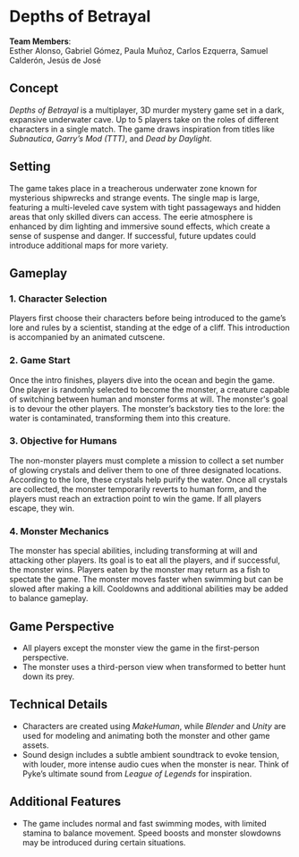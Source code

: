 # Depths of Betrayal

**Team Members**:  
Esther Alonso, Gabriel Gómez, Paula Muñoz, Carlos Ezquerra, Samuel Calderón, Jesús de José

## Concept  
*Depths of Betrayal* is a multiplayer, 3D murder mystery game set in a dark, expansive underwater cave. Up to 5 players take on the roles of different characters in a single match. The game draws inspiration from titles like *Subnautica*, *Garry’s Mod (TTT)*, and *Dead by Daylight*.

## Setting  
The game takes place in a treacherous underwater zone known for mysterious shipwrecks and strange events. The single map is large, featuring a multi-leveled cave system with tight passageways and hidden areas that only skilled divers can access. The eerie atmosphere is enhanced by dim lighting and immersive sound effects, which create a sense of suspense and danger. If successful, future updates could introduce additional maps for more variety.

## Gameplay

### 1. Character Selection  
Players first choose their characters before being introduced to the game’s lore and rules by a scientist, standing at the edge of a cliff. This introduction is accompanied by an animated cutscene.
   
### 2. Game Start  
Once the intro finishes, players dive into the ocean and begin the game. One player is randomly selected to become the monster, a creature capable of switching between human and monster forms at will. The monster's goal is to devour the other players. The monster’s backstory ties to the lore: the water is contaminated, transforming them into this creature.

### 3. Objective for Humans  
The non-monster players must complete a mission to collect a set number of glowing crystals and deliver them to one of three designated locations. According to the lore, these crystals help purify the water. Once all crystals are collected, the monster temporarily reverts to human form, and the players must reach an extraction point to win the game. If all players escape, they win.

### 4. Monster Mechanics  
The monster has special abilities, including transforming at will and attacking other players. Its goal is to eat all the players, and if successful, the monster wins. Players eaten by the monster may return as a fish to spectate the game. The monster moves faster when swimming but can be slowed after making a kill. Cooldowns and additional abilities may be added to balance gameplay.

## Game Perspective  
- All players except the monster view the game in the first-person perspective.  
- The monster uses a third-person view when transformed to better hunt down its prey.

## Technical Details  
- Characters are created using *MakeHuman*, while *Blender* and *Unity* are used for modeling and animating both the monster and other game assets.
- Sound design includes a subtle ambient soundtrack to evoke tension, with louder, more intense audio cues when the monster is near. Think of Pyke’s ultimate sound from *League of Legends* for inspiration.

## Additional Features  
- The game includes normal and fast swimming modes, with limited stamina to balance movement. Speed boosts and monster slowdowns may be introduced during certain situations.
